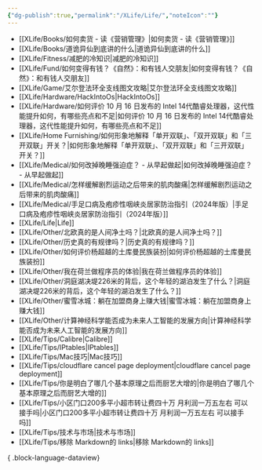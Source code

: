 ```yaml
---
{"dg-publish":true,"permalink":"/XLife/Life/","noteIcon":""}
---
```


- [[XLife/Books/如何卖货 - 读《营销管理》\|如何卖货 - 读《营销管理》]]
- [[XLife/Books/道诡异仙到底讲的什么\|道诡异仙到底讲的什么]]
- [[XLife/Fitness/减肥的冷知识\|减肥的冷知识]]
- [[XLife/Fund/如何变得有钱？《自然》：和有钱人交朋友\|如何变得有钱？《自然》：和有钱人交朋友]]
- [[XLife/Game/艾尔登法环全支线图文攻略\|艾尔登法环全支线图文攻略]]
- [[XLife/Hardware/HackIntoOs\|HackIntoOs]]
- [[XLife/Hardware/如何评价 10 月 16 日发布的 Intel 14代酷睿处理器，这代性能提升如何，有哪些亮点和不足\|如何评价 10 月 16 日发布的 Intel 14代酷睿处理器，这代性能提升如何，有哪些亮点和不足]]
- [[XLife/Home Furnishing/如何形象地解释「单开双联」、「双开双联」和「三开双联」开关？\|如何形象地解释「单开双联」、「双开双联」和「三开双联」开关？]]
- [[XLife/Medical/如何改掉晚睡强迫症？ - 从早起做起\|如何改掉晚睡强迫症？ - 从早起做起]]
- [[XLife/Medical/怎样缓解剧烈运动之后带来的肌肉酸痛\|怎样缓解剧烈运动之后带来的肌肉酸痛]]
- [[XLife/Medical/手足口病及疱疹性咽峡炎居家防治指引（2024年版）\|手足口病及疱疹性咽峡炎居家防治指引（2024年版）]]
- [[XLife/Life\|Life]]
- [[XLife/Other/北欧真的是人间净土吗？\|北欧真的是人间净土吗？]]
- [[XLife/Other/历史真的有规律吗？\|历史真的有规律吗？]]
- [[XLife/Other/如何评价杨超越的土库曼民族装扮\|如何评价杨超越的土库曼民族装扮]]
- [[XLife/Other/我在荷兰做程序员的体验\|我在荷兰做程序员的体验]]
- [[XLife/Other/洞庭湖决堤226米的背后，这个年轻的湖泊发生了什么？\|洞庭湖决堤226米的背后，这个年轻的湖泊发生了什么？]]
- [[XLife/Other/蜜雪冰城：躺在加盟商身上赚大钱\|蜜雪冰城：躺在加盟商身上赚大钱]]
- [[XLife/Other/计算神经科学能否成为未来人工智能的发展方向\|计算神经科学能否成为未来人工智能的发展方向]]
- [[XLife/Tips/Calibre\|Calibre]]
- [[XLife/Tips/IPtables\|IPtables]]
- [[XLife/Tips/Mac技巧\|Mac技巧]]
- [[XLife/Tips/cloudflare cancel page deployment\|cloudflare cancel page deployment]]
- [[XLife/Tips/你是明白了哪几个基本原理之后而厨艺大增的\|你是明白了哪几个基本原理之后而厨艺大增的]]
- [[XLife/Tips/小区门口200多平小超市转让费四十万 月利润一万五左右 可以接手吗\|小区门口200多平小超市转让费四十万 月利润一万五左右 可以接手吗]]
- [[XLife/Tips/技术与市场\|技术与市场]]
- [[XLife/Tips/移除 Markdown的 links\|移除 Markdown的 links]]

{ .block-language-dataview}